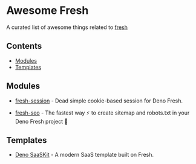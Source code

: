 <!--lint disable awesome-git-repo-age awesome-github awesome-contributing awesome-badge-->
# Awesome Fresh

A curated list of awesome things related to [fresh](https://github.com/denoland/fresh)

## Contents

- [Modules](#modules)
- [Templates](#templates)

## Modules

- [fresh-session](https://github.com/xstevenyung/fresh-session) - Dead simple cookie-based session for Deno Fresh.
<!--lint ignore awesome-list-item-->
- [fresh-seo](https://github.com/xstevenyung/fresh-seo) - The fastest way :zap: to create sitemap and robots.txt in your Deno Fresh project :lemon:
<!--lint enable awesome-list-item-->

## Templates

- [Deno SaaSKit](https://github.com/denoland/saaskit) - A modern SaaS template built on Fresh.
